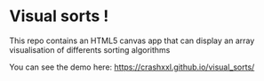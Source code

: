 # Visual sorts !
This repo contains an HTML5 canvas app that can display an array visualisation of differents sorting algorithms


You can see the demo here: https://crashxxl.github.io/visual_sorts/
